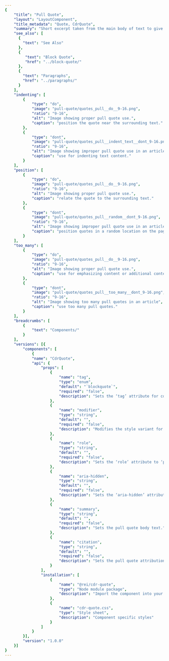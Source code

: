 ```yaml
---
{
    "title": "Pull Quote",
    "layout": "LayoutComponent",
    "title_metadata": "Quote, CdrQuote",
    "summary": "Short excerpt taken from the main body of text to give a dominant position",
    "see_also": [
      {
        "text": "See Also"
      },
      {
         "text": "Block Quote",
         "href": "../block-quote/"
      },
      {
        "text": "Paragraphs",
        "href": "../paragraphs/"
      }
    ],
    "indenting": [
        {
            "type": "do",
            "image": "pull-quote/quotes_pull__do__9-16.png",
            "ratio": "9-16",
            "alt": "Image showing proper pull quote use.",
            "caption": "position the quote near the surrounding text."
        },
        {
            "type": "dont",
            "image": "pull-quote/quotes_pull__indent_text__dont_9-16.png",
            "ratio": "9-16",
            "alt": "Image showing improper pull quote use in an article",
            "caption": "use for indenting text content."
        }
    ],
    "position": [
        {
            "type": "do",
            "image": "pull-quote/quotes_pull__do__9-16.png",
            "ratio": "9-16",
            "alt": "Image showing proper pull quote use.",
            "caption": "relate the quote to the surrounding text."
        },
        {
            "type": "dont",
            "image": "pull-quote/quotes_pull__random__dont_9-16.png",
            "ratio": "9-16",
            "alt": "Image showing improper pull quote use in an article",
            "caption": "position quotes in a random location on the page."
        }
    ],
    "too_many": [
        {
            "type": "do",
            "image": "pull-quote/quotes_pull__do__9-16.png",
            "ratio": "9-16",
            "alt": "Image showing proper pull quote use.",
            "caption": "use for emphasizing content or additional content."
        },
        {
            "type": "dont",
            "image": "pull-quote/quotes_pull__too_many__dont_9-16.png",
            "ratio": "9-16",
            "alt": "Image showing too many pull quotes in an article",
            "caption": "use too many pull quotes."
        }
    ],
    "breadcrumbs": [
        {
            "text": "Components/"
        }
    ],
    "versions": [{
        "components": [
            {
            "name": "CdrQuote",
            "api": {
                "props": [
                    {
                        "name": "tag",
                        "type": "enum",
                        "default": "`blockquote`",
                        "required": "false",
                        "description": "Sets the ‘tag’ attribute for cdr-quote to define the root HTML element. Possible values: {  ‘blockquote’  |  ‘aside’  |  ‘q’  |  ‘div’  }"
                    },
                    {
                        "name": "modifier",
                        "type": "string",
                        "default": "",
                        "required": "false",
                        "description": "Modifies the style variant for this component. Possible values: {  ‘pull’  }"
                    },
                    {
                        "name": "role",
                        "type": "string",
                        "default": "",
                        "required": "false",
                        "description": "Sets the ‘role’ attribute to ‘presentation’ when creating a pull quote. Possible values: {  ‘presentation’  }"
                    },
                    {
                        "name": "aria-hidden",
                        "type": "string",
                        "default": "",
                        "required": "false",
                        "description": "Sets the ‘aria-hidden’ attribute to ‘true’ when creating a pull quote. Possible values: {  ‘true’  }"
                    },
                    {
                        "name": "summary",
                        "type": "string",
                        "default": "",
                        "required": "false",
                        "description": "Sets the pull quote body text."
                    },
                    {
                        "name": "citation",
                        "type": "string",
                        "default": "",
                        "required": "false",
                        "description": "Sets the pull quote attribution text."
                    }
                ],
                "installation": [
                    {
                        "name": "@rei/cdr-quote",
                        "type": "Node module package",
                        "description": "Import the component into your project"
                    },
                    {
                        "name": "cdr-quote.css",
                        "type": "Style sheet",
                        "description": "Component specific styles"
                    }
                ]
            }
        }],
        "version": "1.0.0"
    }]
}
---
```


<cdr-doc-tabs>
<template slot="Overview">
<cdr-doc-table-of-contents-shell tab-name="Overview">

## Default

Default pull quote can be used with the following HTML tags: `<p>`, `<div>`, `<aside>`. For XS breakpoint, a border is below pull quote and font size is smaller.

<cdr-doc-example-code-pair :background-toggle="false" repository-href="/src/components/quote" sandbox-href="https://codesandbox.io/s/q722z00mk4">

```html
<div>
  <cdr-quote
        tag="aside"
        modifier="pull"
        summary="Stewardship is a choice and a mindset. It means that we look at our business differently, and we take individual responsibility for making a positive, lasting impact."
      />
</div>
```

</cdr-doc-example-code-pair>

## Accessibility

To ensure that usage of this component complies with accessibility guidelines:

- All recommendations listed for [Paragraphs](../paragraphs/?active-link=accessibility) component apply to this component
- Do not use this component to indent text. Screen readers use the `<blockquote>` element to:
  - Provide semantic understanding of page content by announcing blockquote as quote
  - Define a sectioning root in HTML5, which means that any  `<h1>` - `<h6>`  elements it contains don’t become part of the document’s outline

<br>

This component has compliance with WCAG guidelines by:

- Setting the `aria-hidden="true"` so the pull quote will not be conveyed to a screen reader


</cdr-doc-table-of-contents-shell>
</template>

<template slot="Design Guidelines">
  <cdr-doc-table-of-contents-shell tab-name="Design Guidelines">

## Use When

- Attracting the user’s attention to article text 
- Breaking up a large body of text
- Providing the reader with visual markers 
- Maintaining a sense of sequence and place

### Don't Use When

- Displaying a citation reference. Instead, use [Block Quote](../block-quote/)
- Displaying for a decorative treatment only

## Behavior

Use a pull quote for emphasizing content that has a close and significant relationship with the surrounding text and will help users to visually scan the page

<br/>

<do-dont :examples="$page.frontmatter.indenting" />

<do-dont :examples="$page.frontmatter.too_many" />

<do-dont :examples="$page.frontmatter.position" />

## Responsiveness

When a pull quote is displayed in at XS breakpoints, the left border will appear below the pull quote and will use a smaller font size.

  </cdr-doc-table-of-contents-shell>
</template>

<template slot="API">
<cdr-doc-table-of-contents-shell>

## Props

<cdr-doc-api type="prop" :api-data="$page.frontmatter.versions[0].components[0].api.props" />

## Installation

Resources are available within the [CdrQuote package:](https://www.npmjs.com/package/@rei/cdr-quote)

<cdr-doc-api type="installation" />

- Component: `@rei/cdr-quote`
- Component styles: `cdr-quote.css`

<br/>

To incorporate the required assets for a component, use the following steps:

### 1. Install using NPM

Install the **CdrQuote** package using `npm` in your terminal:

_Terminal_

```bash
npm i @rei/cdr-quote
```

### 2. Import Dependencies

_main.js_

```javascript
// import your required CSS.
import "@rei/cdr-quote/dist/cdr-quote.css";
```

### 3. Add Component to a Template

_local.vue_

```vue
<template>
  <cdr-quote
     tag="aside"
     modifier="pull"
     summary="As a co-op, we’re a different kind of company.
     We put purpose before profits and act with the long-term
     interests of our members in mind. Being a co-op also means
     we engage with our community and believe in collective
     accountability."
 />
</template>

<script>
import { CdrQuote } from '@rei/cdr-quote';
export default {
  ...
  components: {
     CdrQuote
  }
}
</script>
```

</cdr-doc-table-of-contents-shell>
</template>

<template slot="History">

## 1.0.0

- Includes support for Block Quote component
- Includes support for Pull Quote component
- Link to full dev [changelog](https://github.com/rei/rei-cedar/blob/18.09.2/src/components/quote/CHANGELOG.md)

</template>
</cdr-doc-tabs>
